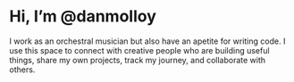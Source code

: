 # Hi, I’m @danmolloy

I work as an orchestral musician but also have an apetite for writing code. I use this space to connect with creative people who are building useful things, share my own projects, track my journey, and collaborate with others.

<!---
danmolloy/danmolloy is a ✨ special ✨ repository because its `README.md` (this file) appears on your GitHub profile.
You can click the Preview link to take a look at your changes.
--->
